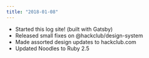 ```yaml
---
title: "2018-01-08"
---
```


- Started this log site! (built with Gatsby)
- Released small fixes on @hackclub/design-system
- Made assorted design updates to hackclub.com
- Updated Noodles to Ruby 2.5
